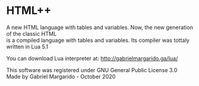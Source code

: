 # HTML++
A new HTML language with tables and variables. Now, the new generation of the classic HTML  
is a compiled language with tables and variables. Its compiler was tottaly written in Lua 5.1  

You can download Lua interpreter at: http://gabrielmargarido.ga/lua/  
  
This software was registered under GNU General Public License 3.0  
Made by Gabriel Margarido - October 2020  
